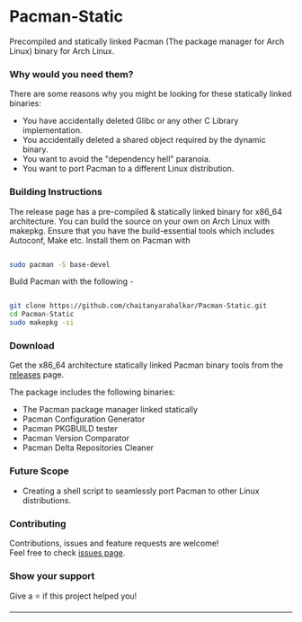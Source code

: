 # Pacman-Static
Precompiled and statically linked Pacman (The package manager for Arch Linux) binary for Arch Linux.


### Why would you need them?

There are some reasons why you might be looking for these statically linked binaries: 

- You have accidentally deleted Glibc or any other C Library implementation.
- You accidentally deleted a shared object required by the dynamic binary.
- You want to avoid the "dependency hell" paranoia.
- You want to port Pacman to a different Linux distribution.

### Building Instructions

The release page has a pre-compiled & statically linked binary for x86_64 architecture. You can build the source on your own on Arch Linux with makepkg.
Ensure that you have the build-essential tools which includes Autoconf, Make etc. Install them on Pacman with 
 
 ```bash
 
sudo pacman -S base-devel

```

Build Pacman with the following -
 
```bash

git clone https://github.com/chaitanyarahalkar/Pacman-Static.git
cd Pacman-Static
sudo makepkg -si

```

### Download 

Get the x86_64 architecture statically linked Pacman binary tools from the [releases](https://github.com/chaitanyarahalkar/Pacman-Static/releases) page.

The package includes the following binaries:

- The Pacman package manager linked statically
- Pacman Configuration Generator
- Pacman PKGBUILD tester
- Pacman Version Comparator
- Pacman Delta Repositories Cleaner

### Future Scope

- Creating a shell script to seamlessly port Pacman to other Linux distributions.

### Contributing

Contributions, issues and feature requests are welcome!<br />Feel free to check [issues page](https://github.com/chaitanyarahalkar/Pacman-Static/issues).

### Show your support

Give a ⭐️ if this project helped you!

***
